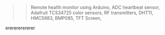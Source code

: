 
>> Remote health monitor using Arduino, ADC heartbeat sensor, Adafruit TCS34725 color sensors, RF transmitters, DHT11, HMC5883, BMP085, TFT Screen,

ererererererer
